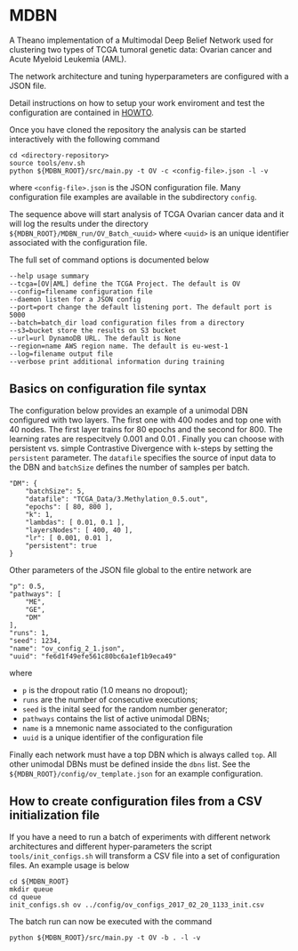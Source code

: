 # MDBN

A Theano implementation of a Multimodal Deep Belief Network used for clustering
two types of TCGA tumoral genetic data: Ovarian cancer and Acute Myeloid Leukemia (AML).

The network architecture and tuning hyperparameters are configured with a JSON file.

Detail instructions on how to setup your work enviroment and test the configuration
are contained in [HOWTO](doc/HOWTO.md).

Once you have cloned the repository the analysis can be started interactively with
the following command

    cd <directory-repository>
    source tools/env.sh
    python ${MDBN_ROOT}/src/main.py -t OV -c <config-file>.json -l -v

where `<config-file>.json` is the JSON configuration file. Many configuration file examples
are available in the subdirectory `config`.

The sequence above will start analysis of TCGA Ovarian cancer data and it will log
the results under the directory `${MDBN_ROOT}/MDBN_run/OV_Batch_<uuid>` where `<uuid>` is an
unique identifier associated with the configuration file.

The full set of command options is documented below

    --help usage summary
    --tcga=[OV|AML] define the TCGA Project. The default is OV
    --config=filename configuration file
    --daemon listen for a JSON config
    --port=port change the default listening port. The default port is 5000
    --batch=batch_dir load configuration files from a directory
    --s3=bucket store the results on S3 bucket
    --url=url DynamoDB URL. The default is None
    --region=name AWS region name. The default is eu-west-1
    --log=filename output file
    --verbose print additional information during training

## Basics on configuration file syntax

The configuration below provides an example of a unimodal DBN
configured with two layers. The first one with 400 nodes and
top one with 40 nodes. The first layer trains for 80 epochs and
the second for 800. The learning rates are respecitvely 0.001 and
0.01 . Finally you can choose with persistent vs. simple Contrastive
Divergence with `k`-steps by setting the `persistent` parameter. 
The `datafile` specifies the source of input data to the DBN and
`batchSize` defines the number of samples per batch.

    "DM": {
        "batchSize": 5, 
        "datafile": "TCGA_Data/3.Methylation_0.5.out", 
        "epochs": [ 80, 800 ], 
        "k": 1, 
        "lambdas": [ 0.01, 0.1 ], 
        "layersNodes": [ 400, 40 ], 
        "lr": [ 0.001, 0.01 ],
        "persistent": true
    }

Other parameters of the JSON file global to the entire network are

    "p": 0.5, 
    "pathways": [
        "ME", 
        "GE", 
        "DM"
    ], 
    "runs": 1, 
    "seed": 1234, 
    "name": "ov_config_2_1.json",
    "uuid": "fe6d1f49efe561c80bc6a1ef1b9eca49"

where
 * `p` is the dropout ratio (1.0 means no dropout);
 * `runs` are the number of consecutive executions;
 * `seed` is the inital seed for the random number generator;
 * `pathways` contains the list of active unimodal DBNs;
 * `name` is a mnemonic name associated to the configuration
 * `uuid` is a unique identifier of the configuration file
 
Finally each network must have a top DBN which is always called
`top`. All other unimodal DBNs must be defined inside the
`dbns` list. See the `${MDBN_ROOT}/config/ov_template.json`
for an example configuration.

## How to create configuration files from a CSV initialization file

If you have a need to run a batch of experiments with different network architectures
and different hyper-parameters the script `tools/init_configs.sh` will transform a
CSV file into a set of configuration files. An example usage is below

    cd ${MDBN_ROOT}
    mkdir queue
    cd queue
    init_configs.sh ov ../config/ov_configs_2017_02_20_1133_init.csv 

The batch run can now be executed with the command

    python ${MDBN_ROOT}/src/main.py -t OV -b . -l -v
    
